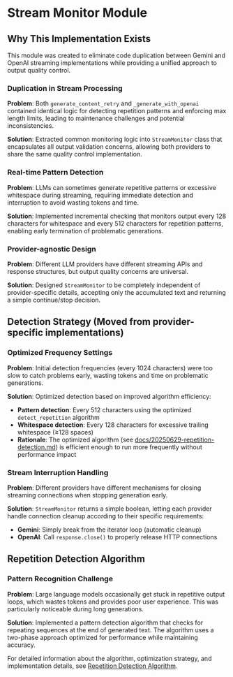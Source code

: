 # Stream Monitor Module

## Why This Implementation Exists

This module was created to eliminate code duplication between Gemini and OpenAI streaming implementations while providing a unified approach to output quality control.

### Duplication in Stream Processing
**Problem**: Both `generate_content_retry` and `_generate_with_openai` contained identical logic for detecting repetition patterns and enforcing max length limits, leading to maintenance challenges and potential inconsistencies.

**Solution**: Extracted common monitoring logic into `StreamMonitor` class that encapsulates all output validation concerns, allowing both providers to share the same quality control implementation.

### Real-time Pattern Detection
**Problem**: LLMs can sometimes generate repetitive patterns or excessive whitespace during streaming, requiring immediate detection and interruption to avoid wasting tokens and time.

**Solution**: Implemented incremental checking that monitors output every 128 characters for whitespace and every 512 characters for repetition patterns, enabling early termination of problematic generations.

### Provider-agnostic Design
**Problem**: Different LLM providers have different streaming APIs and response structures, but output quality concerns are universal.

**Solution**: Designed `StreamMonitor` to be completely independent of provider-specific details, accepting only the accumulated text and returning a simple continue/stop decision.

## Detection Strategy (Moved from provider-specific implementations)

### Optimized Frequency Settings
**Problem**: Initial detection frequencies (every 1024 characters) were too slow to catch problems early, wasting tokens and time on problematic generations.

**Solution**: Optimized detection based on improved algorithm efficiency:
- **Pattern detection**: Every 512 characters using the optimized `detect_repetition` algorithm
- **Whitespace detection**: Every 128 characters for excessive trailing whitespace (≥128 spaces)
- **Rationale**: The optimized algorithm (see [docs/20250629-repetition-detection.md](../docs/20250629-repetition-detection.md)) is efficient enough to run more frequently without performance impact

### Stream Interruption Handling
**Problem**: Different providers have different mechanisms for closing streaming connections when stopping generation early.

**Solution**: `StreamMonitor` returns a simple boolean, letting each provider handle connection cleanup according to their specific requirements:
- **Gemini**: Simply break from the iterator loop (automatic cleanup)
- **OpenAI**: Call `response.close()` to properly release HTTP connections

## Repetition Detection Algorithm

### Pattern Recognition Challenge
**Problem**: Large language models occasionally get stuck in repetitive output loops, which wastes tokens and provides poor user experience. This was particularly noticeable during long generations.

**Solution**: Implemented a pattern detection algorithm that checks for repeating sequences at the end of generated text. The algorithm uses a two-phase approach optimized for performance while maintaining accuracy.

For detailed information about the algorithm, optimization strategy, and implementation details, see [Repetition Detection Algorithm](../docs/20250629-repetition-detection.md).
